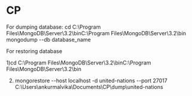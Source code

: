 # CP

For dumping database: 
cd C:\Program Files\MongoDB\Server\3.2\binC:\Program Files\MongoDB\Server\3.2\bin
mongodump --db database_name

For restoring database

1)cd C:\Program Files\MongoDB\Server\3.2\binC:\Program Files\MongoDB\Server\3.2\bin

2) mongorestore --host localhost -d united-nations --port 27017 C:\Users\ankurmalvika\Documents\CP\dump\united-nations